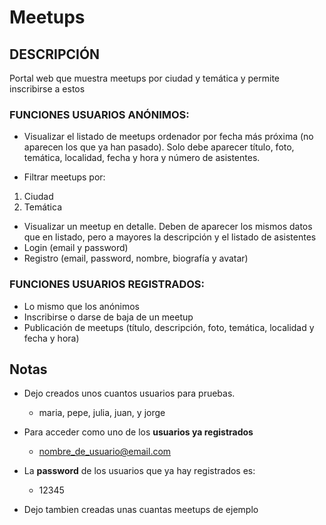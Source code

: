 # Meetups

## DESCRIPCIÓN

Portal web que muestra meetups por ciudad y temática y permite inscribirse a
estos

### FUNCIONES USUARIOS ANÓNIMOS:

- Visualizar el listado de meetups ordenador por fecha más próxima (no
  aparecen los que ya han pasado). Solo debe aparecer título, foto,
  temática, localidad, fecha y hora y número de asistentes.

- Filtrar meetups por:

1. Ciudad
2. Temática

- Visualizar un meetup en detalle. Deben de aparecer los mismos datos que en listado, pero a mayores la descripción y el listado de asistentes
- Login (email y password)
- Registro (email, password, nombre, biografía y avatar)

### FUNCIONES USUARIOS REGISTRADOS:

- Lo mismo que los anónimos
- Inscribirse o darse de baja de un meetup
- Publicación de meetups (título, descripción, foto, temática, localidad y
  fecha y hora)

## Notas

- Dejo creados unos cuantos usuarios para pruebas.

  - maria, pepe, julia, juan, y jorge

- Para acceder como uno de los **usuarios ya registrados**

  - nombre_de_usuario@email.com

- La **password** de los usuarios que ya hay registrados es:

  - 12345

- Dejo tambien creadas unas cuantas meetups de ejemplo
